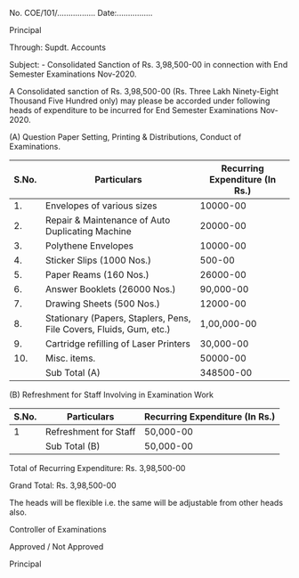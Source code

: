 No. COE/101/................. Date:................

Principal

Through: Supdt. Accounts

Subject: - 	Consolidated Sanction of Rs. 3,98,500-00 in connection with End Semester Examinations Nov-2020.

A Consolidated sanction of Rs. 3,98,500-00 (Rs. Three Lakh Ninety-Eight Thousand Five Hundred only) may please be accorded under following heads of expenditure to be incurred for End Semester Examinations Nov-2020.

(A)  Question Paper Setting, Printing & Distributions, Conduct of Examinations.

| S.No.      | Particulars                                                         | Recurring Expenditure  (In Rs.) |
|------------|---------------------------------------------------------------------|---------------------------------|
| 1.         | Envelopes of various sizes                                          | 10000-00                        |
| 2.         | Repair & Maintenance of Auto Duplicating Machine                    | 20000-00                        |
| 3.         | Polythene Envelopes                                                 | 10000-00                        |
| 4.         | Sticker Slips (1000 Nos.)                                           | 500-00                          |
| 5.         | Paper Reams (160 Nos.)                                              | 26000-00                        |
| 6.         | Answer Booklets (26000 Nos.)                                        | 90,000-00                       |
| 7.         | Drawing Sheets (500 Nos.)                                           | 12000-00                        |
| 8.         | Stationary (Papers, Staplers, Pens, File Covers, Fluids, Gum, etc.) | 1,00,000-00                     |
| 9.         | Cartridge refilling of Laser Printers                               | 30,000-00                       |
| 10.        | Misc. items.                                                        | 50000-00                        |
|            | Sub Total (A)                                                       | 348500-00                       |

(B) Refreshment for Staff Involving in Examination Work

| S.No. | Particulars            | Recurring Expenditure  (In Rs.) |
|-------|------------------------|---------------------------------|
| 1     | Refreshment for Staff  | 50,000-00                       |
|       | Sub Total (B)          | 50,000-00                       |

Total of Recurring Expenditure: Rs. 3,98,500-00

Grand Total: Rs. 3,98,500-00

The heads will be flexible i.e. the same will be adjustable from other heads also.


Controller of Examinations

Approved / Not Approved


Principal
